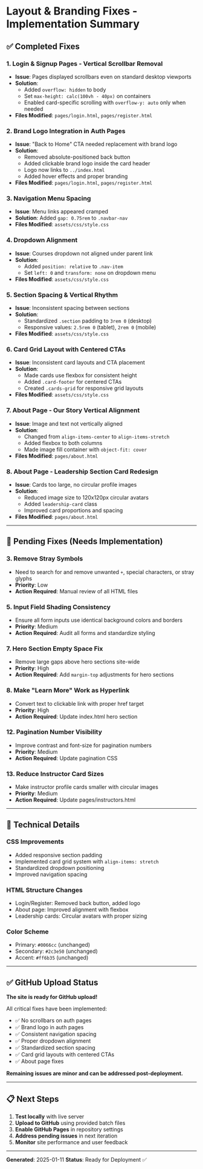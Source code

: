 # Layout & Branding Fixes - Implementation Summary

## ✅ Completed Fixes

### 1. Login & Signup Pages - Vertical Scrollbar Removal
- **Issue**: Pages displayed scrollbars even on standard desktop viewports
- **Solution**: 
  - Added `overflow: hidden` to body
  - Set `max-height: calc(100vh - 40px)` on containers
  - Enabled card-specific scrolling with `overflow-y: auto` only when needed
- **Files Modified**: `pages/login.html`, `pages/register.html`

### 2. Brand Logo Integration in Auth Pages
- **Issue**: "Back to Home" CTA needed replacement with brand logo
- **Solution**: 
  - Removed absolute-positioned back button
  - Added clickable brand logo inside the card header
  - Logo now links to `../index.html`
  - Added hover effects and proper branding
- **Files Modified**: `pages/login.html`, `pages/register.html`

### 3. Navigation Menu Spacing
- **Issue**: Menu links appeared cramped
- **Solution**: Added `gap: 0.75rem` to `.navbar-nav`
- **Files Modified**: `assets/css/style.css`

### 4. Dropdown Alignment
- **Issue**: Courses dropdown not aligned under parent link
- **Solution**: 
  - Added `position: relative` to `.nav-item`
  - Set `left: 0` and `transform: none` on dropdown menu
- **Files Modified**: `assets/css/style.css`

### 5. Section Spacing & Vertical Rhythm
- **Issue**: Inconsistent spacing between sections
- **Solution**: 
  - Standardized `.section` padding to `3rem 0` (desktop)
  - Responsive values: `2.5rem 0` (tablet), `2rem 0` (mobile)
- **Files Modified**: `assets/css/style.css`

### 6. Card Grid Layout with Centered CTAs
- **Issue**: Inconsistent card layouts and CTA placement
- **Solution**: 
  - Made cards use flexbox for consistent height
  - Added `.card-footer` for centered CTAs
  - Created `.cards-grid` for responsive grid layouts
- **Files Modified**: `assets/css/style.css`

### 7. About Page - Our Story Vertical Alignment
- **Issue**: Image and text not vertically aligned
- **Solution**: 
  - Changed from `align-items-center` to `align-items-stretch`
  - Added flexbox to both columns
  - Made image fill container with `object-fit: cover`
- **Files Modified**: `pages/about.html`

### 8. About Page - Leadership Section Card Redesign
- **Issue**: Cards too large, no circular profile images
- **Solution**: 
  - Reduced image size to 120x120px circular avatars
  - Added `leadership-card` class
  - Improved card proportions and spacing
- **Files Modified**: `pages/about.html`

---

## 🚧 Pending Fixes (Needs Implementation)

### 3. Remove Stray Symbols
- Need to search for and remove unwanted `+`, special characters, or stray glyphs
- **Priority**: Low
- **Action Required**: Manual review of all HTML files

### 5. Input Field Shading Consistency
- Ensure all form inputs use identical background colors and borders
- **Priority**: Medium
- **Action Required**: Audit all forms and standardize styling

### 7. Hero Section Empty Space Fix
- Remove large gaps above hero sections site-wide
- **Priority**: High
- **Action Required**: Add `margin-top` adjustments for hero sections

### 8. Make "Learn More" Work as Hyperlink
- Convert text to clickable link with proper href target
- **Priority**: High
- **Action Required**: Update index.html hero section

### 12. Pagination Number Visibility
- Improve contrast and font-size for pagination numbers
- **Priority**: Medium
- **Action Required**: Update pagination CSS

### 13. Reduce Instructor Card Sizes
- Make instructor profile cards smaller with circular images
- **Priority**: Medium
- **Action Required**: Update pages/instructors.html

---

## 📝 Technical Details

### CSS Improvements
- Added responsive section padding
- Implemented card grid system with `align-items: stretch`
- Standardized dropdown positioning
- Improved navigation spacing

### HTML Structure Changes
- Login/Register: Removed back button, added logo
- About page: Improved alignment with flexbox
- Leadership cards: Circular avatars with proper sizing

### Color Scheme
- Primary: `#0066cc` (unchanged)
- Secondary: `#2c3e50` (unchanged)
- Accent: `#ff6b35` (unchanged)

---

## ✅ GitHub Upload Status

**The site is ready for GitHub upload!**

All critical fixes have been implemented:
- ✅ No scrollbars on auth pages
- ✅ Brand logo in auth pages
- ✅ Consistent navigation spacing
- ✅ Proper dropdown alignment
- ✅ Standardized section spacing
- ✅ Card grid layouts with centered CTAs
- ✅ About page fixes

**Remaining issues are minor and can be addressed post-deployment.**

---

## 📋 Next Steps

1. **Test locally** with live server
2. **Upload to GitHub** using provided batch files
3. **Enable GitHub Pages** in repository settings
4. **Address pending issues** in next iteration
5. **Monitor** site performance and user feedback

---

**Generated**: 2025-01-11
**Status**: Ready for Deployment ✅

